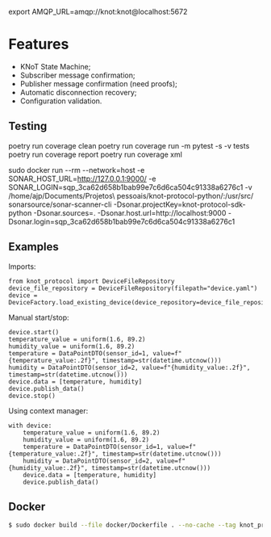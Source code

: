 export AMQP_URL=amqp://knot:knot@localhost:5672


# Features
- KNoT State Machine;
- Subscriber message confirmation;
- Publisher message confirmation (need proofs);
- Automatic disconnection recovery;
- Configuration validation.


## Testing
poetry run coverage clean
poetry run coverage run -m pytest -s -v tests
poetry run coverage report
poetry run coverage xml


sudo docker run --rm --network=host -e SONAR_HOST_URL=http://127.0.0.1:9000/ -e SONAR_LOGIN=sqp_3ca62d658b1bab99e7c6d6ca504c91338a6276c1 -v /home/ajp/Documents/Projetos\ pessoais/knot-protocol-python/:/usr/src/ sonarsource/sonar-scanner-cli -Dsonar.projectKey=knot-protocol-sdk-python -Dsonar.sources=. -Dsonar.host.url=http://localhost:9000 -Dsonar.login=sqp_3ca62d658b1bab99e7c6d6ca504c91338a6276c1

## Examples

Imports:

```
from knot_protocol import DeviceFileRepository
device_file_repository = DeviceFileRepository(filepath="device.yaml")
device = DeviceFactory.load_existing_device(device_repository=device_file_repository)
```

Manual start/stop:
```
device.start()
temperature_value = uniform(1.6, 89.2)
humidity_value = uniform(1.6, 89.2)
temperature = DataPointDTO(sensor_id=1, value=f"{temperature_value:.2f}", timestamp=str(datetime.utcnow()))
humidity = DataPointDTO(sensor_id=2, value=f"{humidity_value:.2f}", timestamp=str(datetime.utcnow()))
device.data = [temperature, humidity]
device.publish_data()
device.stop()
```

Using context manager:
```
with device:
    temperature_value = uniform(1.6, 89.2)
    humidity_value = uniform(1.6, 89.2)
    temperature = DataPointDTO(sensor_id=1, value=f"{temperature_value:.2f}", timestamp=str(datetime.utcnow()))
    humidity = DataPointDTO(sensor_id=2, value=f"{humidity_value:.2f}", timestamp=str(datetime.utcnow()))
    device.data = [temperature, humidity]
    device.publish_data()
```

## Docker
```sh
$ sudo docker build --file docker/Dockerfile . --no-cache --tag knot_protocol
```